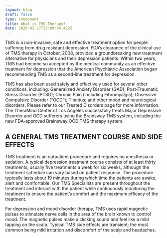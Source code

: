 ```yaml
---
layout: blog
draft: false
type: component
title: What is TMS Therapy?
date: 2020-02-27T23:09:04.422Z
---
```

TMS is a non-invasive, safe and effective treatment option for people suffering from drug resistant depression. FDA’s clearance of the clinical use of TMS therapy in October, 2008, provided a groundbreaking new treatment alternative for physicians and their depression patients. Within two years, TMS had become so accepted by the medical community as an effective treatment for depression that the American Psychiatric Association began recommending TMS as a second-line treatment for depression.

TMS has also been used safely and effectively used for several other conditions, including: Generalized Anxiety Disorder (GAD); Post-Traumatic Stress Disorder (PTSD); Chronic Pain (including Fibromyalgia); Obsessive Compulsive Disorder (“OCD”); Tinnitus; and other mood and neurological disorders. Please refer to our Treated Disorders page for more information. The TheraMind Center of Los Angeles successfully treats Major Depressive Disorder and OCD sufferers using the Brainsway TMS system, including the new FDA-approved Brainsway OCD TMS therapy system.

## A GENERAL TMS TREATMENT COURSE AND SIDE EFFECTS

TMS treatment is an outpatient procedure and requires no anesthesia or sedation. A typical depression treatment course consists of at least thirty treatments, usually five treatments a week for six weeks, although the treatment schedule can vary based on patient response. The procedure typically lasts about 19 minutes during which time the patients are awake, alert and comfortable. Our TMS Specialists are present throughout the treatment and interact with the patient while continuously monitoring the treatment to ensure the patient’s comfort and the maximum efficacy of the treatment.

For depression and mood disorder therapy, TMS uses rapid magnetic pulses to stimulate nerve cells in the area of the brain known to control mood. The magnetic pulses make a clicking sound and feel like a mild tapping on the scalp. Typical TMS side effects are transient; the most common being mild irritation and discomfort of the scalp and headaches.
